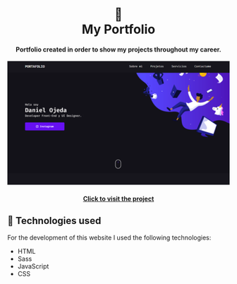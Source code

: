 <h1 align="center">
  📰<br>My Portfolio
</h1>

<h4 align="center">
 Portfolio created in order to show my projects throughout my career.
</h4>

![Final result of the project](assets/image/photo.png)

<h4 align="center"><a href="https://dlanmi.github.io/Portfolio/">Click to visit the project</a></h4>


## 💼 Technologies used
For the development of this website I used the following technologies:

- HTML
- Sass
- JavaScript
- CSS

